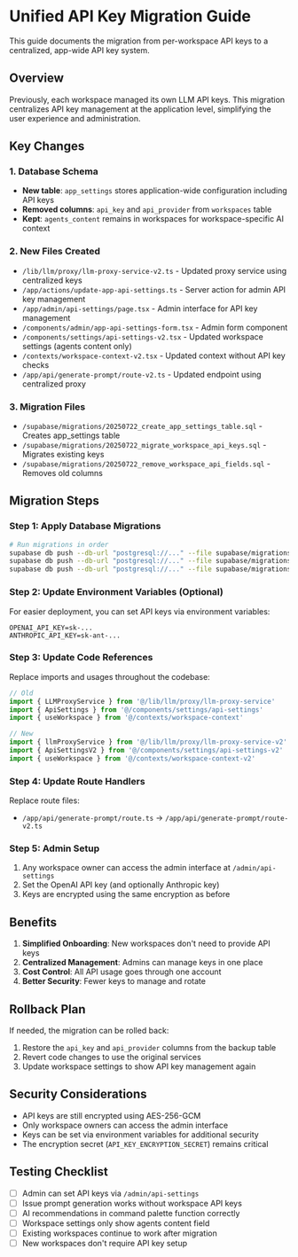 # Unified API Key Migration Guide

This guide documents the migration from per-workspace API keys to a centralized, app-wide API key system.

## Overview

Previously, each workspace managed its own LLM API keys. This migration centralizes API key management at the application level, simplifying the user experience and administration.

## Key Changes

### 1. Database Schema
- **New table**: `app_settings` stores application-wide configuration including API keys
- **Removed columns**: `api_key` and `api_provider` from `workspaces` table
- **Kept**: `agents_content` remains in workspaces for workspace-specific AI context

### 2. New Files Created
- `/lib/llm/proxy/llm-proxy-service-v2.ts` - Updated proxy service using centralized keys
- `/app/actions/update-app-api-settings.ts` - Server action for admin API key management
- `/app/admin/api-settings/page.tsx` - Admin interface for API key management
- `/components/admin/app-api-settings-form.tsx` - Admin form component
- `/components/settings/api-settings-v2.tsx` - Updated workspace settings (agents content only)
- `/contexts/workspace-context-v2.tsx` - Updated context without API key checks
- `/app/api/generate-prompt/route-v2.ts` - Updated endpoint using centralized proxy

### 3. Migration Files
- `/supabase/migrations/20250722_create_app_settings_table.sql` - Creates app_settings table
- `/supabase/migrations/20250722_migrate_workspace_api_keys.sql` - Migrates existing keys
- `/supabase/migrations/20250722_remove_workspace_api_fields.sql` - Removes old columns

## Migration Steps

### Step 1: Apply Database Migrations
```bash
# Run migrations in order
supabase db push --db-url "postgresql://..." --file supabase/migrations/20250722_create_app_settings_table.sql
supabase db push --db-url "postgresql://..." --file supabase/migrations/20250722_migrate_workspace_api_keys.sql
supabase db push --db-url "postgresql://..." --file supabase/migrations/20250722_remove_workspace_api_fields.sql
```

### Step 2: Update Environment Variables (Optional)
For easier deployment, you can set API keys via environment variables:
```env
OPENAI_API_KEY=sk-...
ANTHROPIC_API_KEY=sk-ant-...
```

### Step 3: Update Code References
Replace imports and usages throughout the codebase:

```typescript
// Old
import { LLMProxyService } from '@/lib/llm/proxy/llm-proxy-service'
import { ApiSettings } from '@/components/settings/api-settings'
import { useWorkspace } from '@/contexts/workspace-context'

// New
import { llmProxyService } from '@/lib/llm/proxy/llm-proxy-service-v2'
import { ApiSettingsV2 } from '@/components/settings/api-settings-v2'
import { useWorkspace } from '@/contexts/workspace-context-v2'
```

### Step 4: Update Route Handlers
Replace route files:
- `/app/api/generate-prompt/route.ts` → `/app/api/generate-prompt/route-v2.ts`

### Step 5: Admin Setup
1. Any workspace owner can access the admin interface at `/admin/api-settings`
2. Set the OpenAI API key (and optionally Anthropic key)
3. Keys are encrypted using the same encryption as before

## Benefits

1. **Simplified Onboarding**: New workspaces don't need to provide API keys
2. **Centralized Management**: Admins can manage keys in one place
3. **Cost Control**: All API usage goes through one account
4. **Better Security**: Fewer keys to manage and rotate

## Rollback Plan

If needed, the migration can be rolled back:

1. Restore the `api_key` and `api_provider` columns from the backup table
2. Revert code changes to use the original services
3. Update workspace settings to show API key management again

## Security Considerations

- API keys are still encrypted using AES-256-GCM
- Only workspace owners can access the admin interface
- Keys can be set via environment variables for additional security
- The encryption secret (`API_KEY_ENCRYPTION_SECRET`) remains critical

## Testing Checklist

- [ ] Admin can set API keys via `/admin/api-settings`
- [ ] Issue prompt generation works without workspace API keys
- [ ] AI recommendations in command palette function correctly
- [ ] Workspace settings only show agents content field
- [ ] Existing workspaces continue to work after migration
- [ ] New workspaces don't require API key setup